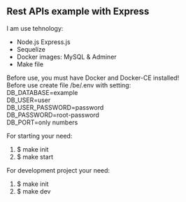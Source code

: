 ## Rest APIs example with Express

I am use tehnology:
  - Node.js Express.js
  - Sequelize
  - Docker images: MySQL & Adminer
  - Make file

Before use, you must have Docker and Docker-CE installed!
<br> Before use create file /be/.env with setting:
<br> DB_DATABASE=example
<br> DB_USER=user
<br> DB_USER_PASSWORD=password
<br> DB_PASSWORD=root-password
<br> DB_PORT=only numbers

For starting your need:
  1) $ make init
  2) $ make start

For development project your need:
  1) $ make init
  2) $ make dev